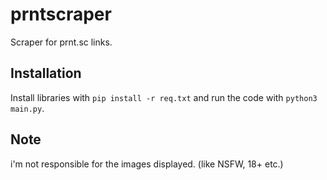 # prntscraper
Scraper for prnt.sc links.

## Installation
Install libraries with `pip install -r req.txt` and run the code with `python3 main.py`.

## Note
i'm not responsible for the images displayed. (like NSFW, 18+ etc.)
